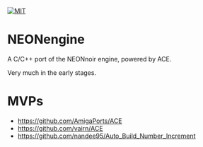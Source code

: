 [![MIT][license-shield]][license-text]

# NEONengine
A C/C++ port of the NEONnoir engine, powered by ACE.

Very much in the early stages.

# MVPs
- https://github.com/AmigaPorts/ACE
- https://github.com/vairn/ACE
- https://github.com/nandee95/Auto_Build_Number_Increment

[license-text]: https://opensource.org/license/mit/
[license-shield]: https://img.shields.io/badge/license-MIT-brightgreen
